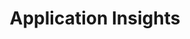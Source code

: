 ---
layout: tagpage
title: "Application Insights"
tag: applicationinsights
sitemap:
    exclude: 'yes'
---